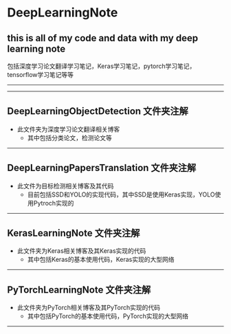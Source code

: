 # DeepLearningNote
## this is all of my code and data with my deep learning note
包括深度学习论文翻译学习笔记，Keras学习笔记，pytorch学习笔记，tensorflow学习笔记等等
***
***
## DeepLearningObjectDetection 文件夹注解
- 此文件夹为深度学习论文翻译相关博客
  - 其中包括分类论文，检测论文等 
***
## DeepLearningPapersTranslation 文件夹注解
- 此文件为目标检测相关博客及其代码
  - 目前包括SSD和YOLO的实现代码，其中SSD是使用Keras实现，YOLO使用Pytroch实现的
***
## KerasLearningNote 文件夹注解
- 此文件夹为Keras相关博客及其Keras实现的代码
  - 其中包括Keras的基本使用代码，Keras实现的大型网络
***
## PyTorchLearningNote 文件夹注解
- 此文件夹为PyTorch相关博客及其PyTorch实现的代码
  - 其中包括PyTorch的基本使用代码，PyTorch实现的大型网络
***

